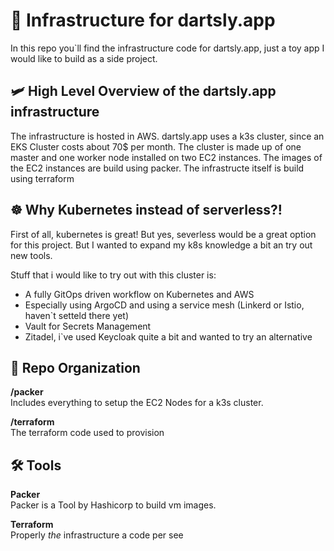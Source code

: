 # 🚀 Infrastructure for dartsly.app

In this repo you`ll find the infrastructure code for dartsly.app, just a toy app I would like to build as a side project.

## 🛩 High Level Overview of the dartsly.app infrastructure

The infrastructure is hosted in AWS. dartsly.app uses a k3s cluster, since an EKS Cluster costs about 70$ per month. The cluster is made up of one master and one worker node installed on two EC2 instances. The images of the EC2 instances are build using packer. The infrastructe itself is build using terraform

## ☸️ Why Kubernetes instead of serverless?!

First of all, kubernetes is great! But yes, severless would be a great option for this project. But I wanted to expand my k8s knowledge a bit an try out new tools.

Stuff that i would like to try out with this cluster is:
* A fully GitOps driven workflow on Kubernetes and AWS
* Especially using ArgoCD and using a service mesh (Linkerd or Istio, haven`t setteld there yet)
* Vault for Secrets Management
* Zitadel, i`ve used Keycloak quite a bit and wanted to try an alternative

## 📁 Repo Organization

**/packer**  
Includes everything to setup the EC2 Nodes for a k3s cluster.

**/terraform**  
The terraform code used to provision

## 🛠️ Tools

**Packer**  
Packer is a Tool by Hashicorp to build vm images.

**Terraform**  
Properly *the* infrastructure a code per see
